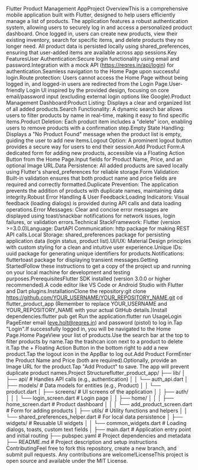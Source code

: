 Flutter Product Management AppProject OverviewThis is a comprehensive mobile application built with Flutter, designed to help users efficiently manage a list of products. The application features a robust authentication system, allowing users to securely log in and access a personalized product dashboard. Once logged in, users can create new products, view their existing inventory, search for specific items, and delete products they no longer need. All product data is persisted locally using shared_preferences, ensuring that user-added items are available across app sessions.Key FeaturesUser Authentication:Secure login functionality using email and password.Integration with a mock API (https://reqres.in/api/login) for authentication.Seamless navigation to the Home Page upon successful login.Route protection: Users cannot access the Home Page without being logged in, and logged-in users are redirected from the Login Page.User-friendly Login UI inspired by the provided design, focusing on core email/password input (excluding external login options like Google).Product Management Dashboard:Product Listing: Displays a clear and organized list of all added products.Search Functionality: A dynamic search bar allows users to filter products by name in real-time, making it easy to find specific items.Product Deletion: Each product item includes a "delete" icon, enabling users to remove products with a confirmation step.Empty State Handling: Displays a "No Product Found" message when the product list is empty, guiding the user to add new items.Logout Option: A prominent logout button provides a secure way for users to end their session.Add Product Form:A dedicated form for adding new products, accessible via a Floating Action Button from the Home Page.Input fields for Product Name, Price, and an optional Image URL.Data Persistence: All added products are saved locally using Flutter's shared_preferences for reliable storage.Form Validation: Built-in validation ensures that both product name and price fields are required and correctly formatted.Duplicate Prevention: The application prevents the addition of products with duplicate names, maintaining data integrity.Robust Error Handling & User Feedback:Loading Indicators: Visual feedback (loading dialogs) is provided during API calls and data loading operations.Error Messages: Clear and concise error messages are displayed using toast/snackbar notifications for network issues, login failures, or validation errors.Technical StackFramework: Flutter (version >=3.0.0)Language: DartAPI Communication: http package for making REST API calls.Local Storage: shared_preferences package for persisting application data (login status, product list).UI/UX: Material Design principles with custom styling for a clean and intuitive user experience.Unique IDs: uuid package for generating unique identifiers for products.Notifications: fluttertoast package for displaying transient messages.Getting StartedFollow these instructions to get a copy of the project up and running on your local machine for development and testing purposes.PrerequisitesFlutter SDK installed (version 3.0.0 or higher recommended).A code editor like VS Code or Android Studio with Flutter and Dart plugins.InstallationClone the repository:git clone https://github.com/YOUR_USERNAME/YOUR_REPOSITORY_NAME.git
cd flutter_product_app
(Remember to replace YOUR_USERNAME and YOUR_REPOSITORY_NAME with your actual GitHub details.)Install dependencies:flutter pub get
Run the application:flutter run
UsageLogin PageEnter email (eve.holt@reqres.in) and password (pistol) to log in.Tap "Login".If successfully logged in, you will be navigated to the Home Page.Home PageView your list of products.Use the search bar at the top to filter products by name.Tap the trashcan icon next to a product to delete it.Tap the + Floating Action Button in the bottom right to add a new product.Tap the logout icon in the AppBar to log out.Add Product FormEnter the Product Name and Price (both are required).Optionally, provide an Image URL for the product.Tap "Add Product" to save. The app will prevent duplicate product names.Project Structureflutter_product_app/
├── lib/
│   ├── api/                  # Handles API calls (e.g., authentication)
│   │   └── auth_api.dart
│   ├── models/               # Data models for entities (e.g., Product)
│   │   └── product.dart
│   ├── screens/              # UI screens of the application
│   │   ├── auth/
│   │   │   └── login_screen.dart # Login page
│   │   ├── home/
│   │   │   ├── home_screen.dart    # Product dashboard
│   │   │   └── add_product_screen.dart # Form for adding products
│   ├── utils/                # Utility functions and helpers
│   │   └── shared_preferences_helper.dart # For local data persistence
│   ├── widgets/              # Reusable UI widgets
│   │   └── common_widgets.dart    # Loading dialogs, toasts, custom text fields
│   ├── main.dart             # Application entry point and initial routing
├── pubspec.yaml              # Project dependencies and metadata
├── README.md                 # Project description and setup instructions
ContributingFeel free to fork this repository, create a new branch, and submit pull requests. Any contributions are welcome!LicenseThis project is open source and available under the MIT License.
